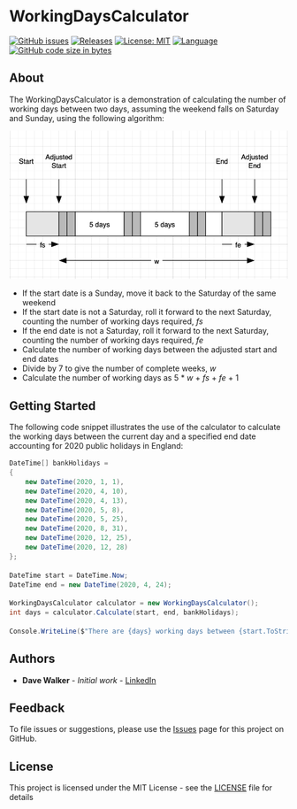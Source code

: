 # WorkingDaysCalculator
 
[![GitHub issues](https://img.shields.io/github/issues/davewalker5/WorkingDaysCalculator)](https://github.com/davewalker5/WorkingDaysCalculator/issues)
[![Releases](https://img.shields.io/github/v/release/davewalker5/WorkingDaysCalculator.svg?include_prereleases)](https://github.com/davewalker5/WorkingDaysCalculator/releases)
[![License: MIT](https://img.shields.io/badge/License-MIT-blue.svg)](https://github.com/davewalker5/WorkingDaysCalculator/blob/master/LICENSE)
[![Language](https://img.shields.io/badge/language-c%23-blue.svg)](https://github.com/davewalker5/WorkingDaysCalculator/)
[![GitHub code size in bytes](https://img.shields.io/github/languages/code-size/davewalker5/WorkingDaysCalculator)](https://github.com/davewalker5/WorkingDaysCalculator/)

## About

The WorkingDaysCalculator is a demonstration of calculating the number of working days between two days, assuming the weekend falls on Saturday and Sunday, using the following algorithm:

![Working Days Algorithm](https://raw.githubusercontent.com/davewalker5/WorkingDaysCalculator/master/images/algorithm.png "Working Days Algorithm")

* If the start date is a Sunday, move it back to the Saturday of the same weekend
* If the start date is not a Saturday, roll it forward to the next Saturday, counting the number of working days required, _fs_
* If the end date is not a Saturday, roll it forward to the next Saturday, counting the number of working days required, _fe_
* Calculate the number of working days between the adjusted start and end dates
* Divide by 7 to give the number of complete weeks, _w_
* Calculate the number of working days as 5 * _w_ + _fs_ + _fe_ + 1

## Getting Started

The following code snippet illustrates the use of the calculator to calculate the working days between the current day and a specified end date accounting for 2020 public holidays in England:

```csharp
DateTime[] bankHolidays =
{
    new DateTime(2020, 1, 1),
    new DateTime(2020, 4, 10),
    new DateTime(2020, 4, 13),
    new DateTime(2020, 5, 8),
    new DateTime(2020, 5, 25),
    new DateTime(2020, 8, 31),
    new DateTime(2020, 12, 25),
    new DateTime(2020, 12, 28)
};

DateTime start = DateTime.Now;
DateTime end = new DateTime(2020, 4, 24);

WorkingDaysCalculator calculator = new WorkingDaysCalculator();
int days = calculator.Calculate(start, end, bankHolidays);

Console.WriteLine($"There are {days} working days between {start.ToString("dd/MMM/yyyy")} and {end.ToString("dd/MMM/yyyy")}");
```

## Authors

- **Dave Walker** - *Initial work* - [LinkedIn](https://www.linkedin.com/in/davewalker5/)

## Feedback

To file issues or suggestions, please use the [Issues](https://github.com/davewalker5/WorkingDaysCalculator/issues) page for this project on GitHub.

## License

This project is licensed under the MIT License - see the [LICENSE](LICENSE) file for details
